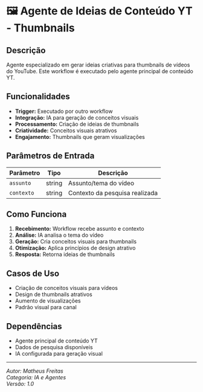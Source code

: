 # 🖼️ Agente de Ideias de Conteúdo YT - Thumbnails

## Descrição

Agente especializado em gerar ideias criativas para thumbnails de vídeos do YouTube. Este workflow é executado pelo agente principal de conteúdo YT.

## Funcionalidades

- **Trigger:** Executado por outro workflow
- **Integração:** IA para geração de conceitos visuais
- **Processamento:** Criação de ideias de thumbnails
- **Criatividade:** Conceitos visuais atrativos
- **Engajamento:** Thumbnails que geram visualizações

## Parâmetros de Entrada

| Parâmetro  | Tipo   | Descrição                      |
| ---------- | ------ | ------------------------------ |
| `assunto`  | string | Assunto/tema do vídeo          |
| `contexto` | string | Contexto da pesquisa realizada |

## Como Funciona

1. **Recebimento:** Workflow recebe assunto e contexto
2. **Análise:** IA analisa o tema do vídeo
3. **Geração:** Cria conceitos visuais para thumbnails
4. **Otimização:** Aplica princípios de design atrativo
5. **Resposta:** Retorna ideias de thumbnails

## Casos de Uso

- Criação de conceitos visuais para vídeos
- Design de thumbnails atrativos
- Aumento de visualizações
- Padrão visual para canal

## Dependências

- Agente principal de conteúdo YT
- Dados de pesquisa disponíveis
- IA configurada para geração visual

---

_Autor: Matheus Freitas_  
_Categoria: IA e Agentes_  
_Versão: 1.0_
